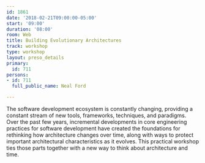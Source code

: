 ```yaml
---
id: 1861
date: '2018-02-21T09:00:00-05:00'
start: '09:00'
duration: '08:00'
room: Web
title: Building Evolutionary Architectures
track: workshop
type: workshop
layout: preso_details
primary:
  id: 711
persons:
- id: 711
  full_public_name: Neal Ford

---
```

The software development ecosystem is constantly changing, providing a constant stream of new tools, frameworks, techniques, and paradigms. Over the past few years, incremental developments in core engineering practices for software development have created the foundations for rethinking how architecture changes over time, along with ways to protect important architectural characteristics as it evolves. This practical workshop ties those parts together with a new way to think about architecture and time.